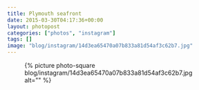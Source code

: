 ```yaml
---
title: Plymouth seafront
date: 2015-03-30T04:17:36+00:00
layout: photopost
categories: ["photos", "instagram"]
tags: []
image: "blog/instagram/14d3ea65470a07b833a81d54af3c62b7.jpg"
---
```


<figure class="photo photo--square">
  {% picture photo-square blog/instagram/14d3ea65470a07b833a81d54af3c62b7.jpg alt="" %}
</figure>


